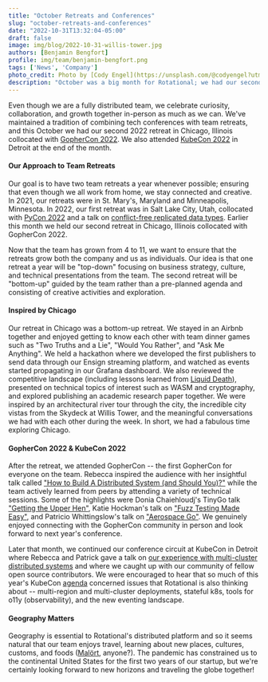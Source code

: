 ```yaml
---
title: "October Retreats and Conferences"
slug: "october-retreats-and-conferences"
date: "2022-10-31T13:32:04-05:00"
draft: false
image: img/blog/2022-10-31-willis-tower.jpg
authors: [Benjamin Bengfort]
profile: img/team/benjamin-bengfort.png
tags: ['News', 'Company']
photo_credit: Photo by [Cody Engel](https://unsplash.com/@codyengel?utm_source=unsplash&utm_medium=referral&utm_content=creditCopyText) on [Unsplash](https://unsplash.com/s/photos/willis-tower?utm_source=unsplash&utm_medium=referral&utm_content=creditCopyText)
description: "October was a big month for Rotational; we had our second annual team retreat in Chicago and attended GopherCon and KubeCon!"
---
```


Even though we are a fully distributed team, we celebrate curiosity, collaboration, and growth together in-person as much as we can. We've maintained a tradition of combining tech conferences with team retreats, and this October we had our second 2022 retreat in Chicago, Illinois collocated with [GopherCon 2022](https://www.gophercon.com/home). We also attended [KubeCon 2022](https://events.linuxfoundation.org/kubecon-cloudnativecon-north-america/) in Detroit at the end of the month.

<!--more-->

#### Our Approach to Team Retreats

Our goal is to have two team retreats a year whenever possible; ensuring that even though we all work from home, we stay connected and creative. In 2021, our retreats were in St. Mary's, Maryland and Minneapolis, Minnesota. In 2022, our first retreat was in Salt Lake City, Utah, collocated with [PyCon 2022](https://us.pycon.org/2022/) and a talk on [conflict-free replicated data types](https://youtu.be/jlPiGUYSLGM). Earlier this month we held our second retreat in Chicago, Illinois collocated with GopherCon 2022.

Now that the team has grown from 4 to 11, we want to ensure that the retreats grow both the company and us as individuals. Our idea is that one retreat a year will be "top-down" focusing on business strategy, culture, and technical presentations from the team. The second retreat will be "bottom-up" guided by the team rather than a pre-planned agenda and consisting of creative activities and exploration.

#### Inspired by Chicago

Our retreat in Chicago was a bottom-up retreat. We stayed in an Airbnb together and enjoyed getting to know each other with team dinner games such as "Two Truths and a Lie", "Would You Rather", and "Ask Me Anything". We held a hackathon where we developed the first publishers to send data through our Ensign streaming platform, and watched as events started propagating in our Grafana dashboard. We also reviewed the competitive landscape (including lessons learned from [Liquid Death](https://liquiddeath.com/)), presented on technical topics of interest such as WASM and cryptography, and explored publishing an academic research paper together. We were inspired by an architectural river tour through the city, the incredible city vistas from the Skydeck at Willis Tower, and the meaningful conversations we had with each other during the week. In short, we had a fabulous time exploring Chicago.

#### GopherCon 2022 & KubeCon 2022

After the retreat, we attended GopherCon -- the first GopherCon for everyone on the team. Rebecca inspired the audience with her insightful talk called ["How to Build A Distributed System (and Should You)?"](https://youtu.be/29SSAht65ZI) while the team actively learned from peers by attending a variety of technical sessions. Some of the highlights were Donia Chaiehloudj's TinyGo talk ["Getting the Upper Hen"](https://www.gophercon.com/agenda/session/944258), Katie Hockman's talk on ["Fuzz Testing Made Easy"](https://www.gophercon.com/agenda/session/944200), and Patricio Whittingslow's talk on ["Aerospace Go"](https://www.gophercon.com/agenda/session/944272). We genuinely enjoyed connecting with the GopherCon community in person and look forward to next year's conference.

Later that month, we continued our conference circuit at KubeCon in Detroit where Rebecca and Patrick gave a talk on [our experience with multi-cluster distributed systems](https://youtu.be/39JqNkqxP3M) and where we caught up with our community of fellow open source contributors. We were encouraged to hear that so much of this year's KubeCon [agenda](https://events.linuxfoundation.org/kubecon-cloudnativecon-north-america/program/schedule/) concerned issues that Rotational is also thinking about -- multi-region and multi-cluster deployments, stateful k8s, tools for o11y (observability), and the new eventing landscape.

#### Geography Matters

Geography is essential to Rotational's distributed platform and so it seems natural that our team enjoys travel, learning about new places, cultures, customs, and foods ([Malört](https://www.thebacklabel.com/what-is-malort/#.Y4TVQ-xudQI), anyone?). The pandemic has constrained us to the continental United States for the first two years of our startup, but we're certainly looking forward to new horizons and traveling the globe together!
